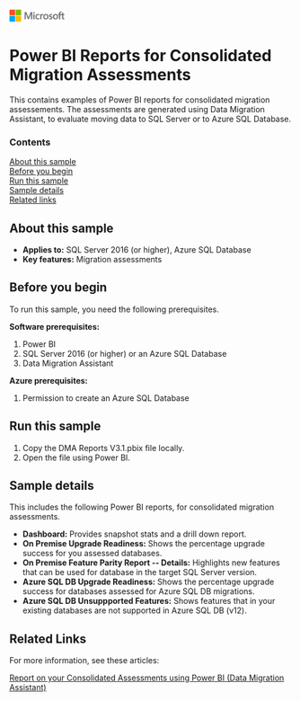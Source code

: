 ![](./media/solutions-microsoft-logo-small.png)
# Power BI Reports for Consolidated Migration Assessments

This contains examples of Power BI reports for consolidated migration assessements. The assessments are generated using Data Migration Assistant, to evaluate moving data to SQL Server or to Azure SQL Database.


### Contents

[About this sample](#about-this-sample)<br/>
[Before you begin](#before-you-begin)<br/>
[Run this sample](#run-this-sample)<br/>
[Sample details](#sample-details)<br/>
[Related links](#related-links)<br/>


<a name=about-this-sample></a>

## About this sample


- **Applies to:** SQL Server 2016 (or higher), Azure SQL Database
- **Key features:** Migration assessments


<a name=before-you-begin></a>

## Before you begin

To run this sample, you need the following prerequisites.

**Software prerequisites:**

1. Power BI
2. SQL Server 2016 (or higher) or an Azure SQL Database
3. Data Migration Assistant

**Azure prerequisites:**

1. Permission to create an Azure SQL Database

<a name=run-this-sample></a>

## Run this sample

<!-- Step by step instructions. Here's a few examples -->

1. Copy the DMA Reports V3.1.pbix file locally.
2. Open the file using Power BI.

<a name=sample-details></a>

## Sample details

This includes the following Power BI reports, for consolidated migration assessments.
- **Dashboard:** Provides snapshot stats and a drill down report.
- **On Premise Upgrade Readiness:** Shows the percentage upgrade success for you assessed databases.
- **On Premise Feature Parity Report -- Details:** Highlights new features that can be used for database in the target SQL Server version.
- **Azure SQL DB Upgrade Readiness:** Shows the percentage upgrade success for databases assessed for Azure SQL DB migrations.
- **Azure SQL DB Unsuppported Features:** Shows features that in your existing databases are not supported in Azure SQL DB (v12).

<a name=related-links></a>

## Related Links

For more information, see these articles:

[Report on your Consolidated Assessments using Power BI (Data Migration Assistant)](https://docs.microsoft.com/sql/dma/dma-powerbiassesreport)